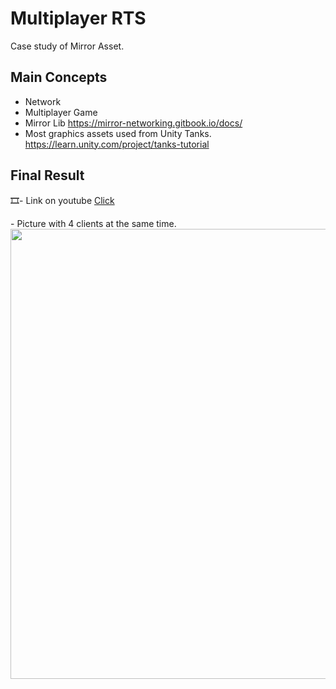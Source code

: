 # Multiplayer RTS
Case study of Mirror Asset.

## Main Concepts

- Network
- Multiplayer Game
- Mirror Lib
https://mirror-networking.gitbook.io/docs/
- Most graphics assets used from Unity Tanks.
https://learn.unity.com/project/tanks-tutorial

## Final Result

<p> 🎞️- Link on youtube <a href="https://www.youtube.com/watch?v=y85asu3srH0">Click</a> </p>
- Picture with 4 clients at the same time.

<img src="https://github.com/rafaelmmedeiros/Multiplayer-RTS/blob/master/Pics/4clients.png" width="720" height=""/>
